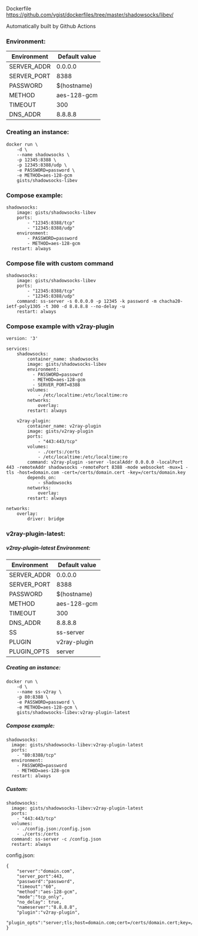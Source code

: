 Dockerfile <https://github.com/vgist/dockerfiles/tree/master/shadowsocks/libev/>

Automatically built by Github Actions

### Environment:

| Environment | Default value |
|-------------|---------------|
| SERVER_ADDR | 0.0.0.0       |
| SERVER_PORT | 8388          |
| PASSWORD    | $(hostname)   |
| METHOD      | aes-128-gcm   |
| TIMEOUT     | 300           |
| DNS_ADDR    | 8.8.8.8       |

### Creating an instance:

    docker run \
        -d \
        --name shadowsocks \
        -p 12345:8388 \
        -p 12345:8388/udp \
        -e PASSWORD=password \
        -e METHOD=aes-128-gcm
        gists/shadowsocks-libev

### Compose example:

    shadowsocks:
        image: gists/shadowsocks-libev
        ports:
            - "12345:8388/tcp"
            - "12345:8388/udp"
        environment:
            - PASSWORD=password
            - METHOD=aes-128-gcm
      restart: always

### Compose file with custom command

    shadowsocks:
        image: gists/shadowsocks-libev
        ports:
            - "12345:8388/tcp"
            - "12345:8388/udp"
        command: ss-server -s 0.0.0.0 -p 12345 -k password -m chacha20-ietf-poly1305 -t 300 -d 8.8.8.8 --no-delay -u
        restart: always

### Compose example with v2ray-plugin

    version: '3'

    services:
        shadowsocks:
            container_name: shadowsocks
            image: gists/shadowsocks-libev
            environment:
              - PASSWORD=passowrd
              - METHOD=aes-128-gcm
              - SERVER_PORT=8388
            volumes:
                - /etc/localtime:/etc/localtime:ro
            networks:
                overlay:
            restart: always

        v2ray-plugin:
            container_name: v2ray-plugin
            image: gists/v2ray-plugin
            ports:
                - "443:443/tcp"
            volumes:
                - ./certs:/certs
                - /etc/localtime:/etc/localtime:ro
            command: v2ray-plugin -server -localAddr 0.0.0.0 -localPort 443 -remoteAddr shadowsocks -remotePort 8388 -mode websocket -mux=1 -tls -host=domain.com -cert=/certs/domain.cert -key=/certs/domain.key
            depends_on:
                - shadowsocks
            networks:
                overlay:
            restart: always

    networks:
        overlay:
            driver: bridge

### v2ray-plugin-latest:

##### v2ray-plugin-latest Environment:

| Environment | Default value |
|-------------|---------------|
| SERVER_ADDR | 0.0.0.0       |
| SERVER_PORT | 8388          |
| PASSWORD    | $(hostname)   |
| METHOD      | aes-128-gcm   |
| TIMEOUT     | 300           |
| DNS_ADDR    | 8.8.8.8       |
| SS          | ss-server     |
| PLUGIN      | v2ray-plugin  |
| PLUGIN_OPTS | server        |

##### Creating an instance:

    docker run \
        -d \
        --name ss-v2ray \
        -p 80:8388 \
        -e PASSWORD=password \
        -e METHOD=aes-128-gcm \
        gists/shadowsocks-libev:v2ray-plugin-latest

##### Compose example:

    shadowsocks:
      image: gists/shadowsocks-libev:v2ray-plugin-latest
      ports:
        - "80:8388/tcp"
      environment:
        - PASSWORD=password
        - METHOD=aes-128-gcm
      restart: always

##### Custom:

    shadowsocks:
      image: gists/shadowsocks-libev:v2ray-plugin-latest
      ports:
        - "443:443/tcp"
      volumes:
        - ./config.json:/config.json
        - ./certs:/certs
      command: ss-server -c /config.json
      restart: always

config.json:

    {
        "server":"domain.com",
        "server_port":443,
        "password":"password",
        "timeout":"60",
        "method":"aes-128-gcm",
        "mode":"tcp_only",
        "no_delay": true,
        "nameserver":"8.8.8.8",
        "plugin":"v2ray-plugin",
        "plugin_opts":"server;tls;host=domain.com;cert=/certs/domain.cert;key=/certs/domain.key"
    }